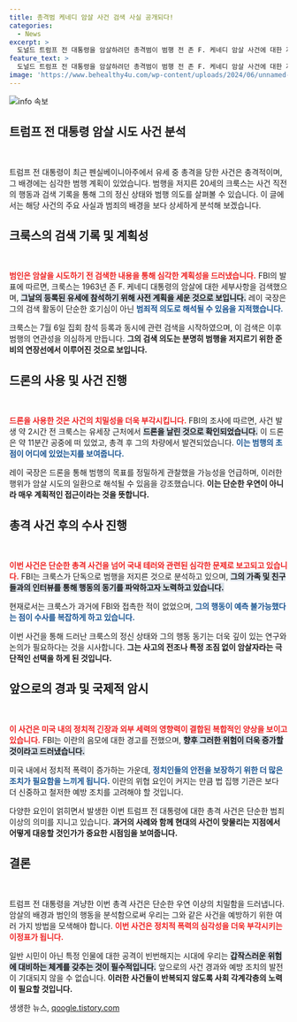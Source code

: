 ```yaml
---
title: 총격범 케네디 암살 사건 검색 사실 공개되다!
categories:
  - News
excerpt: >
  도널드 트럼프 전 대통령을 암살하려던 총격범이 범행 전 존 F. 케네디 암살 사건에 대한 자료를 검색하고, 유세장 근처에서 드론을 띄운 사실이 드러났다. FBI는 이 사건을 국내 테러로 수사 중이다.
feature_text: >
  도널드 트럼프 전 대통령을 암살하려던 총격범이 범행 전 존 F. 케네디 암살 사건에 대한 자료를 검색하고, 유세장 근처에서 드론을 띄운 사실이 드러났다. FBI는 이 사건을 국내 테러로 수사 중이다.
image: 'https://www.behealthy4u.com/wp-content/uploads/2024/06/unnamed-file.png'
---
```


<p><img src="https://www.behealthy4u.com/wp-content/uploads/2024/06/unnamed-file.png" alt="info 속보" /></p>

<h2 data-ke-size="size26">트럼프 전 대통령 암살 시도 사건 분석</h2>

<p data-ke-size="size16">&nbsp;</p>

<p>트럼프 전 대통령이 최근 펜실베이니아주에서 유세 중 총격을 당한 사건은 충격적이며, 그 배경에는 심각한 범행 계획이 있었습니다. 범행을 저지른 20세의 크룩스는 사건 직전의 행동과 검색 기록을 통해 그의 정신 상태와 범행 의도를 살펴볼 수 있습니다. 이 글에서는 해당 사건의 주요 사실과 범죄의 배경을 보다 상세하게 분석해 보겠습니다.</p>

<h2 data-ke-size="size26">크룩스의 검색 기록 및 계획성</h2>

<p data-ke-size="size16">&nbsp;</p>

<p><b><span style="color: #ee2323;">범인은 암살을 시도하기 전 검색한 내용을 통해 심각한 계획성을 드러냈습니다.</span></b> FBI의 발표에 따르면, 크룩스는 1963년 존 F. 케네디 대통령의 암살에 대한 세부사항을 검색했으며, <b><span style="background-color: #21538527;">그날의 등록된 유세에 참석하기 위해 사전 계획을 세운 것으로 보입니다.</span></b> 레이 국장은 그의 검색 활동이 단순한 호기심이 아닌 <b><span style="color: #1a5490;">범죄적 의도로 해석될 수 있음을 지적했습니다.</span></b> </p>

<p>크룩스는 7월 6일 집회 참석 등록과 동시에 관련 검색을 시작하였으며, 이 검색은 이후 범행의 연관성을 의심하게 만듭니다. <b>그의 검색 의도는 분명히 범행을 저지르기 위한 준비의 연장선에서 이루어진 것으로 보입니다.</b></p>

<h2 data-ke-size="size26">드론의 사용 및 사건 진행</h2>

<p data-ke-size="size16">&nbsp;</p>

<p><b><span style="color: #ee2323;">드론을 사용한 것은 사건의 치밀성을 더욱 부각시킵니다.</span></b> FBI의 조사에 따르면, 사건 발생 약 2시간 전 크룩스는 유세장 근처에서 <b><span style="background-color: #21538527;">드론을 날린 것으로 확인되었습니다.</span></b> 이 드론은 약 11분간 공중에 떠 있었고, 총격 후 그의 차량에서 발견되었습니다. <b><span style="color: #1a5490;">이는 범행의 초점이 어디에 있었는지를 보여줍니다.</span></b></p>

<p>레이 국장은 드론을 통해 범행의 목표를 정밀하게 관찰했을 가능성을 언급하며, 이러한 행위가 암살 시도의 일환으로 해석될 수 있음을 강조했습니다. <b>이는 단순한 우연이 아니라 매우 계획적인 접근이라는 것을 뜻합니다.</b></p>

<h2 data-ke-size="size26">총격 사건 후의 수사 진행</h2>

<p data-ke-size="size16">&nbsp;</p>

<p><b><span style="color: #ee2323;">이번 사건은 단순한 총격 사건을 넘어 국내 테러와 관련된 심각한 문제로 보고되고 있습니다.</span></b> FBI는 크룩스가 단독으로 범행을 저지른 것으로 분석하고 있으며, <b><span style="background-color: #21538527;">그의 가족 및 친구들과의 인터뷰를 통해 행동의 동기를 파악하고자 노력하고 있습니다.</span></b> </p>

<p>현재로서는 크룩스가 과거에 FBI와 접촉한 적이 없었으며, <b><span style="color: #1a5490;">그의 행동이 예측 불가능했다는 점이 수사를 복잡하게 하고 있습니다.</span></b> </p>

<p>이번 사건을 통해 드러난 크룩스의 정신 상태와 그의 행동 동기는 더욱 깊이 있는 연구와 논의가 필요하다는 것을 시사합니다. <b>그는 사고의 전조나 특정 조짐 없이 암살자라는 극단적인 선택을 하게 된 것입니다.</b></p>

<h2 data-ke-size="size26">앞으로의 경과 및 국제적 암시</h2>

<p data-ke-size="size16">&nbsp;</p>

<p><b><span style="color: #ee2323;">이 사건은 미국 내의 정치적 긴장과 외부 세력의 영향력이 결합된 복합적인 양상을 보이고 있습니다.</span></b> FBI는 이란의 음모에 대한 경고를 전했으며, <b><span style="background-color: #21538527;">향후 그러한 위험이 더욱 증가할 것이라고 드러냈습니다.</span></b> </p>

<p>미국 내에서 정치적 폭력이 증가하는 가운데, <b><span style="color: #1a5490;">정치인들의 안전을 보장하기 위한 더 많은 조치가 필요함을 느끼게 됩니다.</span></b> 이란의 위협 요인이 커지는 만큼 법 집행 기관은 보다 더 신중하고 철저한 예방 조치를 고려해야 할 것입니다. </p>

<p>다양한 요인이 얽히면서 발생한 이번 트럼프 전 대통령에 대한 총격 사건은 단순한 범죄 이상의 의미를 지니고 있습니다. <b>과거의 사례와 함께 현대의 사건이 맞물리는 지점에서 어떻게 대응할 것인가가 중요한 시점임을 보여줍니다.</b> </p>

<h2 data-ke-size="size26">결론</h2>

<p data-ke-size="size16">&nbsp;</p>

<p>트럼프 전 대통령을 겨냥한 이번 총격 사건은 단순한 우연 이상의 치밀함을 드러냅니다. 암살의 배경과 범인의 행동을 분석함으로써 우리는 그와 같은 사건을 예방하기 위한 여러 가지 방법을 모색해야 합니다. <b><span style="color: #ee2323;">이번 사건은 정치적 폭력의 심각성을 더욱 부각시키는 이정표가 됩니다.</span></b> </p>

<p>일반 시민이 아닌 특정 인물에 대한 공격이 빈번해지는 시대에 우리는 <b><span style="background-color: #21538527;">갑작스러운 위험에 대비하는 체계를 갖추는 것이 필수적입니다.</span></b> 앞으로의 사건 경과와 예방 조치의 발전이 기대되지 않을 수 없습니다. <b>이러한 사건들이 반복되지 않도록 사회 각계각층의 노력이 필요할 것입니다.</b></p>
생생한 뉴스, <a href="https://qoogle.tistory.com" rel="dofollow">qoogle.tistory.com</a>


